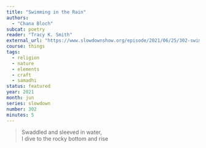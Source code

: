 ```yaml
---
title: "Swimming in the Rain"
authors:
  - "Chana Bloch"
subcat: poetry
reader: "Tracy K. Smith"
external_url: "https://www.slowdownshow.org/episode/2021/06/25/302-swimming-in-the-rain"
course: things
tags:
  - religion
  - nature
  - elements
  - craft
  - samadhi
status: featured
year: 2021
month: jun
series: slowdown
number: 302
minutes: 5
---
```


> Swaddled and sleeved in water,  
I dive to the rocky bottom and rise
